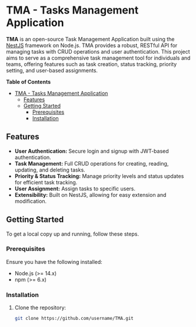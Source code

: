 # TMA - Tasks Management Application

**TMA** is an open-source Task Management Application built using the [NestJS](https://nestjs.com/) framework on Node.js. TMA provides a robust, RESTful API for managing tasks with CRUD operations and user authentication. This project aims to serve as a comprehensive task management tool for individuals and teams, offering features such as task creation, status tracking, priority setting, and user-based assignments.

**Table of Contents**

- [TMA - Tasks Management Application](#tma---tasks-management-application)
  - [Features](#features)
  - [Getting Started](#getting-started)
    - [Prerequisites](#prerequisites)
    - [Installation](#installation)

## Features

- **User Authentication:** Secure login and signup with JWT-based authentication.
- **Task Management:** Full CRUD operations for creating, reading, updating, and deleting tasks.
- **Priority & Status Tracking:** Manage priority levels and status updates for efficient task tracking.
- **User Assignment:** Assign tasks to specific users.
- **Extensibility:** Built on NestJS, allowing for easy extension and modification.

## Getting Started

To get a local copy up and running, follow these steps.

### Prerequisites

Ensure you have the following installed:

- Node.js (>= 14.x)
- npm (>= 6.x)

### Installation

1. Clone the repository:
   ```bash
   git clone https://github.com/username/TMA.git
   ```
